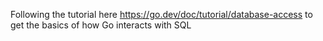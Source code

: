 Following the tutorial here https://go.dev/doc/tutorial/database-access to get the basics of how Go interacts with SQL